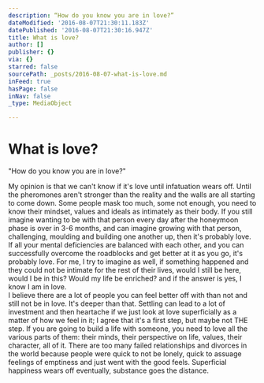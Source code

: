 ```yaml
---
description: “How do you know you are in love?”
dateModified: '2016-08-07T21:30:11.183Z'
datePublished: '2016-08-07T21:30:16.947Z'
title: What is love?
author: []
publisher: {}
via: {}
starred: false
sourcePath: _posts/2016-08-07-what-is-love.md
inFeed: true
hasPage: false
inNav: false
_type: MediaObject

---
```

# What is love?

"How do you know you are in love?"

My opinion is that we can't know if it's love until infatuation wears off. Until the pheromones aren't stronger than the reality and the walls are all starting to come down. Some people mask too much, some not enough, you need to know their mindset, values and ideals as intimately as their body. If you still imagine wanting to be with that person every day after the honeymoon phase is over in 3-6 months, and can imagine growing with that person, challenging, moulding and building one another up, then it's probably love. If all your mental deficiencies are balanced with each other, and you can successfully overcome the roadblocks and get better at it as you go, it's probably love. For me, I try to imagine as well, if something happened and they could not be intimate for the rest of their lives, would I still be here, would I be in this? Would my life be enriched? and if the answer is yes, I know I am in love.  
I believe there are a lot of people you can feel better off with than not and still not be in love. It's deeper than that. Settling can lead to a lot of investment and then heartache if we just look at love superficially as a matter of how we feel in it; I agree that it's a first step, but maybe not THE step. If you are going to build a life with someone, you need to love all the various parts of them: their minds, their perspective on life, values, their character, all of it. There are too many failed relationships and divorces in the world because people were quick to not be lonely, quick to assuage feelings of emptiness and just went with the good feels. Superficial happiness wears off eventually, substance goes the distance.
